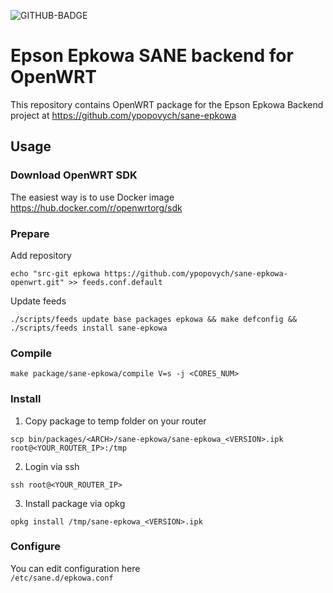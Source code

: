 ![GITHUB-BADGE](https://github.com/ypopovych/sane-epkowa-openwrt/actions/workflows/build.yml/badge.svg)
# Epson Epkowa SANE backend for OpenWRT
This repository contains OpenWRT package for the Epson Epkowa Backend project at https://github.com/ypopovych/sane-epkowa
## Usage
### Download OpenWRT SDK
The easiest way is to use Docker image\
https://hub.docker.com/r/openwrtorg/sdk
### Prepare
Add repository
```
echo "src-git epkowa https://github.com/ypopovych/sane-epkowa-openwrt.git" >> feeds.conf.default
```

Update feeds
```
./scripts/feeds update base packages epkowa && make defconfig && ./scripts/feeds install sane-epkowa
```
### Compile
```
make package/sane-epkowa/compile V=s -j <CORES_NUM>
```

### Install
1) Copy package to temp folder on your router
```
scp bin/packages/<ARCH>/sane-epkowa/sane-epkowa_<VERSION>.ipk root@<YOUR_ROUTER_IP>:/tmp
```
2) Login via ssh
```
ssh root@<YOUR_ROUTER_IP>
```
3) Install package via opkg
```
opkg install /tmp/sane-epkowa_<VERSION>.ipk
```

### Configure
You can edit configuration here\
```/etc/sane.d/epkowa.conf```


